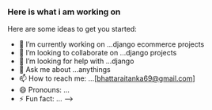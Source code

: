 ### Here is what i am working on


Here are some ideas to get you started:

- 🔭 I’m currently working on ...django ecommerce projects
- 👯 I’m looking to collaborate on ...django projects
- 🤔 I’m looking for help with ...django 
- 💬 Ask me about ...anythings
- 📫 How to reach me: ...[bhattaraitanka69@gmail.com]
- 😄 Pronouns: ...
- ⚡ Fun fact: ...
-->
